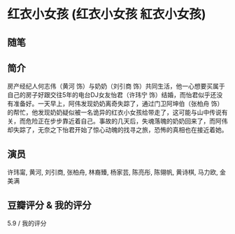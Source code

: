 # 红衣小女孩 (红衣小女孩 紅衣小女孩)

## 随笔

## 简介

房产经纪人何志伟（黄河 饰）与奶奶（刘引商 饰）共同生活，他一心想要买属于自己的房子好跟交往5年的电台DJ女友怡君（许玮宁 饰）结婚，而怡君似乎还没有准备好。一天早上，阿伟发现奶奶离奇失踪了，通过门卫阿坤伯（张柏舟 饰）的帮忙，他发现奶奶疑似被一名诡异的红衣小女孩给带走了，这可能与山中传说有关，而危险正在步步靠近着自己。事故的几天后，失魂落魄的奶奶回来了，而阿伟却失踪了，无奈之下怡君开始了惊心动魄的找寻之旅，恐怖的真相也在接近着她。

## 演员

许玮甯, 黄河, 刘引商, 张柏舟, 林裔臻, 杨家芸, 陈亮彤, 陈翎帆, 黄诗棋, 马力欧, 金美满

## 豆瓣评分 & 我的评分

5.9 / 我的评分
